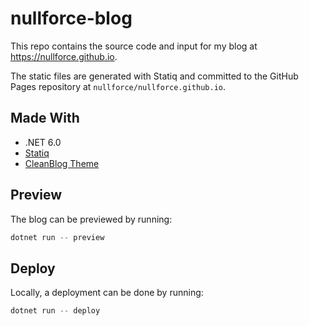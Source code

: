 # nullforce-blog

This repo contains the source code and input for my blog at
https://nullforce.github.io.

The static files are generated with Statiq and committed to the GitHub Pages
repository at `nullforce/nullforce.github.io`.

## Made With

- .NET 6.0
- [Statiq](https://www.statiq.dev/)
- [CleanBlog Theme](https://github.com/statiqdev/CleanBlog)

## Preview

The blog can be previewed by running:

```powershell
dotnet run -- preview
```

## Deploy

Locally, a deployment can be done by running:

```powershell
dotnet run -- deploy
```
